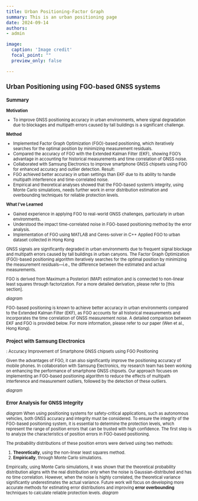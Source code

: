 ```yaml
---
title: Urban Positioning-Factor Graph
summary: This is an urban positioning page
date: 2024-09-14
authors: 
- admin

image:
  caption: 'Image credit'
  focal_point: ""
  preview_only: false

---
```

<span style="font-size:80%">

## Urban Positioning using FGO-based GNSS systems

### Summary
**Motivation**
- To improve GNSS positioning accuracy in urban environments, where signal degradation due to blockages and multipath errors caused by tall buildings is a significant challenge.

**Method**
- Implemented Factor Graph Optimization (FGO)-based positioning, which iteratively searches for the optimal position by minimizing measurement residuals.
- Compared the accuracy of FGO with the Extended Kalman Filter (EKF), showing FGO’s advantage in accounting for historical measurements and time correlation of GNSS noise.
- Collaborated with Samsung Electronics to improve smartphone GNSS chipsets using FGO for enhanced accuracy and outlier detection.
Result:
- FGO achieved better accuracy in urban settings than EKF due to its ability to handle multipath interference and time-correlated noise.
- Empirical and theoretical analyses showed that the FGO-based system’s integrity, using Monte Carlo simulations, needs further work in error distribution estimation and overbounding techniques for reliable protection levels.

**What I’ve Learned**
- Gained experience in applying FGO to real-world GNSS challenges, particularly in urban environments.
- Understood the impact time-correlated noise in FGO-based positioning method by the error analysis. 
- Implementation of FGO using MATLAB and Ceres-solver in C++ 
Applied FGO to urban dataset collected in Hong Kong


GNSS signals are significantly degraded in urban environments due to frequent signal blockage and multipath errors caused by tall buildings in urban canyons. The Factor Graph Optimization (FGO)-based positioning algorithm iteratively searches for the optimal position by minimizing the measurement residuals—i.e., the difference between the estimated and actual measurements.

FGO is derived from Maximum a Posteriori (MAP) estimation and is connected to non-linear least squares through factorization. For a more detailed derivation, please refer to [this section].

*diagram*

FGO-based positioning is known to achieve better accuracy in urban environments compared to the Extended Kalman Filter (EKF), as FGO accounts for all historical measurements and incorporates the time correlation of GNSS measurement noise. A detailed comparison between EKF and FGO is provided below. For more information, please refer to our paper (Wen et al., Hong Kong).

### Project with Samsung Electronics
: Accuracy Improvement of Smartphone GNSS chipsets using FGO Positioning

Given the advantages of FGO, it can also significantly improve the positioning accuracy of mobile phones. In collaboration with Samsung Electronics, my research team has been working on enhancing the performance of smartphone GNSS chipsets. Our approach focuses on implementing an FGO-based positioning algorithm to reduce the effects of multipath interference and measurement outliers, followed by the detection of these outliers.

*diagram*

### Error Analysis for GNSS Integrity
*diagram*
When using positioning systems for safety-critical applications, such as autonomous vehicles, both GNSS accuracy and integrity must be considered. To ensure the integrity of the FGO-based positioning system, it is essential to determine the protection levels, which represent the range of position errors that can be trusted with high confidence. The first step is to analyze the characteristics of position errors in FGO-based positioning.

The probability distributions of these position errors were derived using two methods:
1. **Theoretically**, using the non-linear least squares method.
2. **Empirically**, through Monte Carlo simulations.

Empirically, using Monte Carlo simulations, it was shown that the theoretical probability distribution aligns with the real distribution only when the noise is Gaussian-distributed and has no time correlation. However, when the noise is highly correlated, the theoretical variance significantly underestimates the actual variance. Future work will focus on developing more accurate methods for estimating error distributions and improving **error overbounding** techniques to calculate reliable protection levels.
*diagram*

</span>

